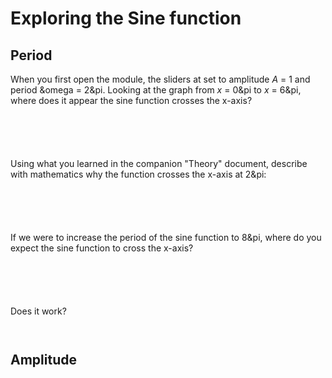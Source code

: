 # Exploring the Sine function

## Period 
When you first open the module, the sliders at set to amplitude _A_ = 1 and period &omega = 2&pi. Looking at the graph from _x_ = 0&pi to _x_ = 6&pi, where does it appear the sine function crosses the x-axis?

```





```

Using what you learned in the companion "Theory" document, describe with mathematics why the function crosses the x-axis at 2&pi:

```





```

If we were to increase the period of the sine function to 8&pi, where do you expect the sine function to cross the x-axis?

```





```

Does it work?

```


```

## Amplitude


